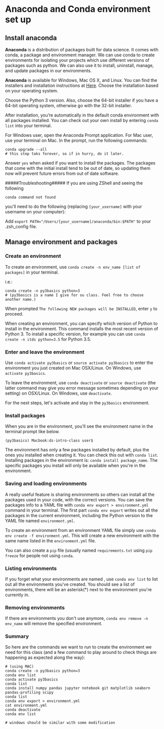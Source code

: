 # Anaconda and Conda environment set up
## Install anaconda
**Anaconda** is a distribution of packages built for data science. It comes with conda, a package and environment manager. We can use conda to create environments for isolating your projects which use different versions of packages such as python. We can also use it to install, uninstall, manage, and update packages in our environments. 

**Anaconda** is available for Windows, Mac OS X, and Linux. You can find the installers and installation instructions at [Here](https://docs.anaconda.com/anaconda/install/). Choose the installation based on your operating system.

Choose the Python 3 version. Also, choose the 64-bit installer if you have a 64-bit operating system, otherwise go with the 32-bit installer. 

After installation, you’re automatically in the default conda environment with all packages installed. You can check out your own install by entering `conda list` into your terminal.

For Windows user, open the Anaconda Prompt application. For Mac user, use your terminal on Mac. In the prompt, run the following commands:

```
conda upgrade --all
# this step taks forever, so if in hurry, do it later.
```

Answer `yes` when asked if you want to install the packages. The packages that come with the initial install tend to be out of date, so updating them now will prevent future errors from out of date software.

#####Troubleshooting#####
If you are using ZShell and seeing the following 

```
conda command not found
```

you'll need to do the following (replacing `[your_username]` with your username on your computer):

Add ```export PATH="/Users/[your_username]/anaconda/bin:$PATH"``` to your .zsh_config file.

## Manage environment and packages
### Create an environment
To create an environment, use `conda create -n env_name [list of packages]` in your terminal. 

i.e.:

```
conda create -n py3basics python=3
# (py3basics is a name I give for ou class. Feel free to choose another name.)
```

When prompted `The following NEW packages will be INSTALLED`, enter `y` to proceed.

When creating an environment, you can specify which version of Python to install in the environment. This command installs the most recent version of Python 3. To install a specific version, for example you can use `conda create -n itds python=3.5` for Python 3.5.

### Enter and leave the environment
Use `conda activate py3basics` or `source activate py3basics` to enter the environment you just created on Mac OSX/Linux. 
On Windows, use `activate py3basics`.

To leave the environment, use `conda deactivate` or `source deactivate` (the latter command may give you error message sometimes depending on your setting) on OSX/Linux. 
On Windows, use `deactivate`.

For the next steps, let's activate and stay in the `py3basics` environment.

### Install packages
When you are in the environment, you'll see the environment name in the terminal prompt like below. 

```
(py3basics) Macbook:ds-intro-class user$ 
```

The environment has only a few packages installed by default, plus the ones you installed when creating it. You can check this out with `conda list`. Installing packages in the environment is: `conda install package_name`. The specific packages you install will only be available when you're in the environment. 

### Saving and loading environments
A really useful feature is sharing environments so others can install all the packages used in your code, with the correct versions. You can save the packages info to a YAML file with `conda env export > environment.yml` command in your terminal. The first part `conda env export` writes out all the packages in the current environment, including the Python version to the YAML file named `environment.yml`.

To create an environment from an environment YAML file simply use `conda env create -f environment.yml`. This will create a new environment with the same name listed in the `environment.yml` file.

You can also create a `pip` file (usually named `requirements.txt` using `pip freeze` for people not using `conda`.

### Listing environments
If you forget what your environments are named , use `conda env list` to list out all the environments you've created. You should see a list of environments, there will be an asterisk(*) next to the environment you're currently in.

### Removing environments
If there are environments you don't use anymore, `conda env remove -n env_name` will remove the specified environment.

### Summary
So here are the commands we want to run to create the environment we need for this class (and a few command to play around to check things are happening as expected along the way):

```
# (using MAC)
conda create -n py3basics python=3
conda env list
conda activate py3basics
conda list
conda install numpy pandas jupyter notebook git matplotlib seaborn pandas-profiling scipy
conda list
conda env export > environment.yml
cat environment.yml
conda deactivate
conda env list

# windows should be similar with some modification
```
